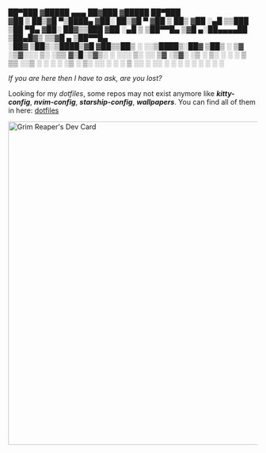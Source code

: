 

 ██▀███  ▓█████ ▄▄▄       ██▓███  ▓█████  ██▀███  
▓██ ▒ ██▒▓█   ▀▒████▄    ▓██░  ██▒▓█   ▀ ▓██ ▒ ██▒
▓██ ░▄█ ▒▒███  ▒██  ▀█▄  ▓██░ ██▓▒▒███   ▓██ ░▄█ ▒
▒██▀▀█▄  ▒▓█  ▄░██▄▄▄▄██ ▒██▄█▓▒ ▒▒▓█  ▄ ▒██▀▀█▄  
░██▓ ▒██▒░▒████▒▓█   ▓██▒▒██▒ ░  ░░▒████▒░██▓ ▒██▒
░ ▒▓ ░▒▓░░░ ▒░ ░▒▒   ▓▒█░▒▓▒░ ░  ░░░ ▒░ ░░ ▒▓ ░▒▓░
  ░▒ ░ ▒░ ░ ░  ░ ▒   ▒▒ ░░▒ ░      ░ ░  ░  ░▒ ░ ▒░
  ░░   ░    ░    ░   ▒   ░░          ░     ░░   ░ 
   ░        ░  ░     ░  ░            ░  ░   ░     
                                                  


_If you are here then I have to ask, are you lost?_

Looking for my *dotfiles*, some repos may not exist anymore like _**kitty-config**_, _**nvim-config**_, _**starship-config**_, _**wallpapers**_. 
You can find all of them in here: [dotfiles](https://github.com/reaper8055/dotfiles)

<a href="https://app.daily.dev/reaper8055"><img src="https://api.daily.dev/devcards/v2/VIesWTWSs.png?r=j9u&type=wide" width="652" alt="Grim Reaper's Dev Card"/></a>
